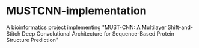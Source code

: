 # MUSTCNN-implementation
A bioinformatics project implementing "MUST-CNN: A Multilayer Shift-and-Stitch Deep Convolutional Architecture for Sequence-Based Protein Structure Prediction"
